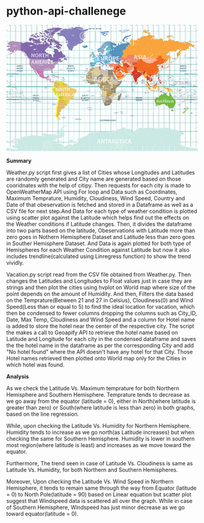 # python-api-challenege

!["Map"](Map.webp)

**Summary**

Weather.py script first gives a list of Cities whose Longitudes and Latitudes are randomly generated and City name are generated based on those cooridnates with the help of citipy. Then requests for each city is made to OpenWeatherMap API using For loop and Data such as Coordinates, Maximum Temprature, Humidity, Cloudiness, Wind Speed, Country and Date of that obeservation is fetched and stored in a Dataframe as well as a CSV file for next step.And Data for each type of weather condition is plotted using scatter plot against the Latitude which helps find out the effects on the Weather conditions if Latitude changes. Then, it divides the dataframe into two parts based on the latitude, Obeservations with Latitude more than zero goes in Nothern Hemisphere Dataset and Latitude less than zero goes in Souther Hemisphere Dataset. And Data is again plotted for both type of Hemispheres for each Weather Condition against Latitude but now it also includes trendline(calculated using Linregress function) to show the trend vividly.

Vacation.py script read from the CSV file obtained from Weather.py. Then changes the Latitudes and Longitudes to Float values just in case they are strings and then plot the cities using hvplot on World map where size of the point depends on the amount of Humidity. And then, Filters the data based on the Temprature(Between 21 and 27 in Celsius), Cloudiness(0) and Wind Speed(Less than or equal to 5) to find the ideal location for vacation, which then be condensed to fewer columns dropping the columns such as City_ID, Date, Max Temp, Cloudiness and Wind Speed and a column for Hotel name is added to store the hotel near the center of the respective city.
The script the makes a call to Geoapify API to retrieve the hotel name based on Latitude and Longitude for each city in the condensed dataframe and saves the the hotel name in the dataframe as per the corresponding City and add "No hotel found" where the API doesn't have any hotel for that City. Those Hotel names retrieved then plotted onto World map only for the Cities in which hotel was found.

**Analysis**

As we check the Latitude Vs. Maximum temprature for both Northern Hemisphere and Southern Hemisphere. Temprature tends to decrease as we go away from the equator (latitude = 0), either in North(where latitude is greater than zero) or South(where latitude is less than zero) in both graphs, based on the line regression. 

While, upon checking the Latitude Vs. Humidity for Northern Hemisphere. Humidity tends to increase as we go north(as Latitude increases) but when checking the same for Southern Hemisphere. Humidity is lower in southern most region(where latitude is least) and increases as we move toward the equator.

Furthermore, The  trend seen in case of Latitude Vs. Cloudiness is same as Latitude Vs. Humidity, for both Northern and Southern Hemispheres.

Moreover, Upon checking the Latitude Vs. Wind Speed in Northern Hemisphere, it tends to remain same through the way from Equator (latitude = 0) to North Pole(latitude = 90) based on Linear equation but scatter plot suggest that Windspeed data is scattered all over the graph. While in case of Southern Hemisphere, Windspeed has just minor decrease as we go toward equator(latitude = 0).
